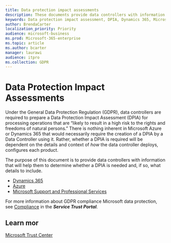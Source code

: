 ```yaml
---
title: Data protection impact assessments
description: These documents provide data controllers with information that will help them to determine whether a DPIA is needed and, if so, what details to include.
keywords: Data protection impact assessment, DPIA, Dynamics 365, Microsoft Professional Services, Microsoft 365, Microsoft 365 documentation, GDPR
author: BrendaCarter
localization_priority: Priority
audience: microsoft-business
ms.prod: Microsoft-365-enterprise
ms.topic: article
ms.author: bcarter
manager: laurawi
audience: itpro
ms.collection: GDPR
---
```


# Data Protection Impact Assessments

Under the General Data Protection Regulation (GDPR), data controllers are required to prepare a Data Protection Impact Assessment (DPIA) for processing operations that are “likely to result in a high risk to the rights and freedoms of natural persons.” There is nothing inherent in Microsoft Azure or Dynamics 365 that would necessarily require the creation of a DPIA by a Data Controller using it. Rather, whether a DPIA is required will be dependent on the details and context of *how* the data controller deploys, configures each product.

The purpose of this document is to provide data controllers with information that will help them to determine whether a DPIA is needed and, if so, what details to include.

- [Dynamics 365](gdpr-dpia-dynamics.md)
- [Azure](gdpr-dpia-azure.md)
- [Microsoft Support and Professional Services](gdpr-dpia-prof-services.md)

For more information about GDPR compliance Microsoft data protection, see [Compliance](https://servicetrust.microsoft.com/ComplianceManager) in the ***Service Trust Portal***.

## Learn mor

[Microsoft Trust Center](https://www.microsoft.com/en-us/TrustCenter/Privacy/gdpr/default.aspx)



